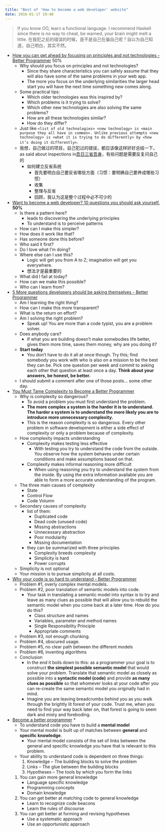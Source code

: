 ```yaml
---
title: "Best of 'How to become a web developer' website"
date: 2016-01-17 19:40
---
```


> If you know OO, learn a functional language. I recommend Haskell since there is no way to cheat, be warned, your brain might melt a little.
在我犯之前的错误的时候，是不是自己在骗自己呢？自以为自己知道，自己明白，其实不然。

- [How you can get ahead by focusing on principles and not technologies - Better Programmer](http://aestheticio.com/can-get-ahead-focusing-principles-technologies/)  50%
    - Why should you focus on principles and not technologies?
        - Since they share characteristics you can safely assume that they will also have some of the same problems in your web app.
        - The more you focus on the underlying similarities the larger head start you will have the next time something new comes along.
    - Some practical tips:
        - Which older technologies was this inspired by?
        - Which problems is it trying to solve?
        - Which other new technologies are also solving the same problems?
        - How are all these technologies similar?
        - How do they differ?
    - Just like `<list of old technologies> <new technology> is <main purpose they all have in common>. Unlike previous attempts <new technology> is <what it is trying to do differently> by <how it’s doing it differently>`.
    - 我想，自己做过的项目，自己犯过的错误，都应该像这样好好总结一下，as said about inspections in[吾日三省吾身](http://www.mifengtd.cn/articles/daily-self-reflection-iaidehua.html)，有些问题是需要反复问自己的
        - 如何建立反省系统
            - 首先要明白自己要反省哪些方面（习惯：要明确自己要养成哪些习惯）
            - 收集
            - 整理与反省
            - 回顾，我认为这是整个过程中必不可少的
- [Want to become a web developer? 10 questions you should ask yourself.](http://aestheticio.com/10-questions-developers-should-ask-themselves/)  **50%**
    - Is there a pattern here?
        - leads to discovering the underlying principles
        - To understand is to perceive patterns
    - How can I make this simpler?
    - How does it work like that?
    - Has someone done this before?
    - Who said it first?
    - Do I love what I’m doing?
    - Where else can I use this?
        - Logic will get you from A to Z; imagination will get you everywhere.
        - 想法才是最重要的
    - What did I fail at today?
    - How can we make this possible?
    - Who can I learn from?
- [5 More questions developers should be asking themselves - Better Programmer](http://aestheticio.com/5-questions-developers-asking/)
    - Am I learning the right thing?
    - How can I make this more transparent?
    - What is the return on effort?
    - Am I solving the right problem?
        - Speak up! You are more than a code typist, you are a problem solver.
    - Does anybody care?
        - If what you are building doesn’t make somebodies life better, gives them more time, saves them money, why are you doing it?
    - **Start today**
        - You don’t have to do it all at once though. Try this; find somebody you work with who is also on a mission to be the best they can be. Pick one question per week and commit to asking each other that question at least once a day. **Think about your answers, be honest, be better.**
    - I should submit a comment after one of those posts… some other day.
- [You Must Tame Complexity to Become a Better Programmer](http://aestheticio.com/become-a-better-programmer-tame-complexity/)
    - Why is complexity so dangerous?
        - To avoid a problem you must first understand the problem.
        - **The more complex a system is the harder it is to understand. The harder a system is to understand the more likely you are to introduce more unnecessary complexity.**
        - This is the reason complexity is so dangerous. Every other problem in software development is either a side effect of complexity or only a problem because of complexity.
    - How complexity impacts understanding
        - Complexity makes testing less effective
            - With testing you try to understand the code from the outside. You observe how the system behaves under certain conditions and make assumptions based on that.
        - Complexity makes informal reasoning more difficult
            - When using reasoning you try to understand the system from the inside. By using the extra information available you are able to form a more accurate understanding of the program.
    - The three main causes of complexity
        - State
        - Control Flow
        - Code Volumn
    - Secondary causes of complexity
        - list of them:
            - Duplicated code
            - Dead code (unused code)
            - Missing abstractions
            - Unnecessary abstraction
            - Poor modularity
            - Missing documentation
        - they can be summarized with three principles
            - Complexity breeds complexity
            - Simplicity is hard
            - Power corrupts
    - Simplicity is not optional
    - Your mission is to pursue simplicity at all costs.
- [Why your code is so hard to understand - Better Programmer](http://aestheticio.com/why-your-code-is-hard-to-understand/)
    - Problem #1, overly complex mental models.
    - Problem #2, poor translation of semantic models into code.
        - Your task in translating a semantic model into syntax is to try and leave as many clues as possible that will allow you to rebuild the semantic model when you come back at a later time. How do you do this?
            - Class structure and names
            - Variables, parameter and method names
            - Single Responsibility Principle
            - Appropriate comments
    - Problem #3, not enough chunking.
    - Problem #4, obscured usage.
    - Problem #5, no clear path between the different models
    - Problem #6, inventing algorithms
    - Conclusion
        - In the end it boils down to this: as a programmer your goal is to construct **the simplest possible semantic model** that would solve your problem. Translate that semantic model as closely as possible into a **syntactic model (code)** and provide **as many clues as possible** so that whomever looks at your code after you can re-create the same semantic model you originally had in mind.
        - Imagine you are leaving breadcrumbs behind you as you walk through the brightly lit forest of your code. Trust me, when you need to find your way back later on, that forest is going to seem dark and misty and foreboding.
- [Become a better programmer](http://aestheticio.com/become-better-programmer-learning-understand-code/) *
    - To understand code you have to build a **mental model**
    - Your mental model is built up of matches between **general** and **specific knowledge**.
        - Your mental model consists of the set of links between the general and specific knowledge you have that is relevant to this problem.
    - Your ability to understand code is dependent on three things:
        1. Knowledge – The building blocks to solve the problem
        2. Links – The glue between the building blocks
        3. Hypotheses – The tools by which you form the links
    1. You can gain more general knowledge
        - Language specific knowledge
        - Programming concepts
        - Domain knowledge
    2. You can get better at matching code to general knowledge
        - Learn to recognize code beacons
        - Learn the rules of discourse
    3. You can get better at forming and revising hypotheses
        - Use a systematic approach
        - Use an opportunistic approach 